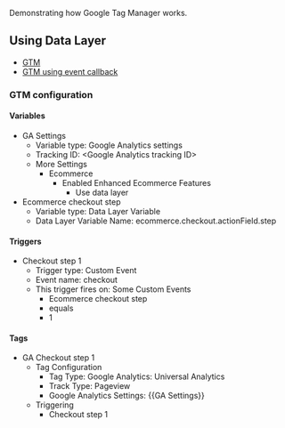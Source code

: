 Demonstrating how Google Tag Manager works.

## Using Data Layer

* [GTM](gtm.html)
* [GTM using event callback](gtm-using-event-callback.html)

### GTM configuration

#### Variables

* GA Settings
  * Variable type: Google Analytics settings
  * Tracking ID: &lt;Google Analytics tracking ID&gt;
  * More Settings
    * Ecommerce
      * Enabled Enhanced Ecommerce Features
        * Use data layer
* Ecommerce checkout step
  * Variable type: Data Layer Variable
  * Data Layer Variable Name: ecommerce.checkout.actionField.step

#### Triggers

* Checkout step 1
  * Trigger type: Custom Event
  * Event name: checkout
  * This trigger fires on: Some Custom Events
    * Ecommerce checkout step
    * equals
    * 1

#### Tags

* GA Checkout step 1
  * Tag Configuration
    * Tag Type: Google Analytics: Universal Analytics
    * Track Type: Pageview
    * Google Analytics Settings: {{GA Settings}}
  * Triggering
    * Checkout step 1
